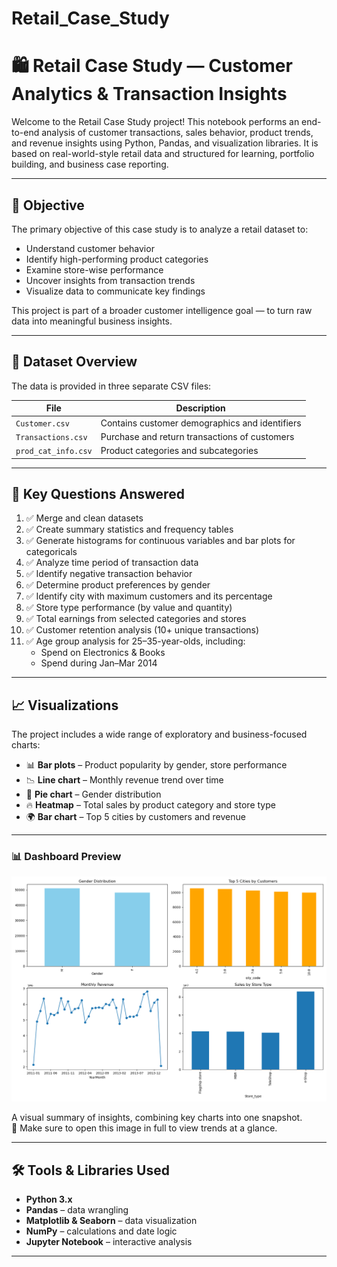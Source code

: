 # Retail_Case_Study

# 🛍️ Retail Case Study — Customer Analytics & Transaction Insights

Welcome to the Retail Case Study project! This notebook performs an end-to-end analysis of customer transactions, sales behavior, product trends, and revenue insights using Python, Pandas, and visualization libraries. It is based on real-world-style retail data and structured for learning, portfolio building, and business case reporting.

---

## 📌 Objective

The primary objective of this case study is to analyze a retail dataset to:

- Understand customer behavior
- Identify high-performing product categories
- Examine store-wise performance
- Uncover insights from transaction trends
- Visualize data to communicate key findings

This project is part of a broader customer intelligence goal — to turn raw data into meaningful business insights.

---

## 📂 Dataset Overview

The data is provided in three separate CSV files:

| File               | Description                                      |
|--------------------|--------------------------------------------------|
| `Customer.csv`     | Contains customer demographics and identifiers   |
| `Transactions.csv` | Purchase and return transactions of customers    |
| `prod_cat_info.csv`| Product categories and subcategories             |

---

## 🧠 Key Questions Answered

1. ✅ Merge and clean datasets
2. ✅ Create summary statistics and frequency tables
3. ✅ Generate histograms for continuous variables and bar plots for categoricals
4. ✅ Analyze time period of transaction data
5. ✅ Identify negative transaction behavior
6. ✅ Determine product preferences by gender
7. ✅ Identify city with maximum customers and its percentage
8. ✅ Store type performance (by value and quantity)
9. ✅ Total earnings from selected categories and stores
10. ✅ Customer retention analysis (10+ unique transactions)
11. ✅ Age group analysis for 25–35-year-olds, including:
    - Spend on Electronics & Books
    - Spend during Jan–Mar 2014

---

## 📈 Visualizations

The project includes a wide range of exploratory and business-focused charts:

- 📊 **Bar plots** – Product popularity by gender, store performance
- 📉 **Line chart** – Monthly revenue trend over time
- 📍 **Pie chart** – Gender distribution
- 🔥 **Heatmap** – Total sales by product category and store type
- 🌍 **Bar chart** – Top 5 cities by customers and revenue

---

### 📊 Dashboard Preview

![Dashboard](dashboard.png)


A visual summary of insights, combining key charts into one snapshot.  
📌 Make sure to open this image in full to view trends at a glance.

---

## 🛠️ Tools & Libraries Used

- **Python 3.x**
- **Pandas** – data wrangling
- **Matplotlib & Seaborn** – data visualization
- **NumPy** – calculations and date logic
- **Jupyter Notebook** – interactive analysis

---



